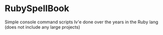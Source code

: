 # RubySpellBook
 Simple console command scripts Iv'e done over the years in the Ruby lang (does not include any large projects)
